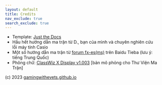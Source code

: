 ```yaml
---
layout: default
title: Credits
nav_exclude: true
search_exclude: true
---
```


- Template: [Just the Docs](https://github.com/just-the-docs/just-the-docs)
- Hầu hết hướng dẫn ma trận từ D., bạn của mình và chuyên nghiên cứu lỗi máy tính Casio
- Một số hướng dẫn ma trận từ [forum fx-es(ms)](https://tieba.baidu.com/f?kw=fx-es%28ms%29&ie=utf-8) trên Baidu Tieba (lưu ý: tiếng Trung Quốc)
- Phông chữ: [ClassWiz X Display v1.003](//pan.baidu.com/s/1RTV937bFgziHeb68XEXQYw?pwd=swfw) [bản mô phỏng cho Thư Viện Ma Trận]

(c) 2023 [gamingwithevets.github.io](/)
